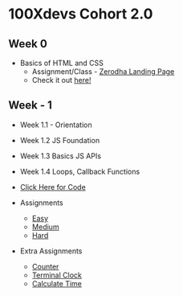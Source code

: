# 100Xdevs Cohort 2.0

## Week 0
- Basics of HTML and CSS
  - Assignment/Class - [Zerodha Landing Page]([https://github.com/SamyakMahajan/Zerodha_Landing_Page])
  - Check it out [here!](https://SamyakMahajan.github.io/Zerodha_Landing_Page/index.html)

## Week - 1
- Week 1.1 - Orientation
- Week 1.2 JS Foundation 
- Week 1.3 Basics JS APIs
- Week 1.4 Loops, Callback Functions
- [Click Here for Code](https://github.com/dexter-ifti/100Xdevs/blob/main/Week-1/main.js)

- Assignments
  - [Easy](https://github.com/dexter-ifti/100Xdevs/tree/main/Week-1/assignments/01-js/easy)
  - [Medium](https://github.com/dexter-ifti/100Xdevs/tree/main/Week-1/assignments/01-js/medium)
  - [Hard](https://github.com/dexter-ifti/100Xdevs/tree/main/Week-1/assignments/01-js/hard)
- Extra Assignments
    - [Counter](https://github.com/dexter-ifti/100Xdevs/blob/main/Week-1/class-assignments/counter.js)
    - [Terminal Clock]()
    - [Calculate Time]() 
